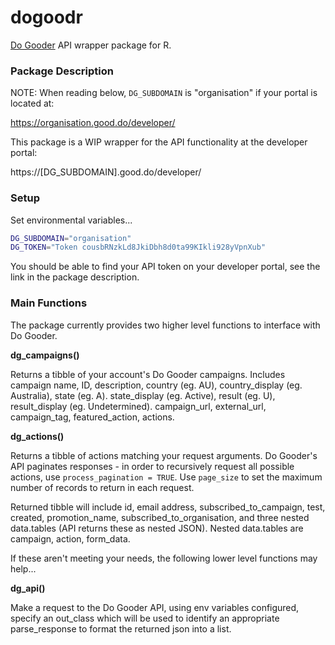 # dogoodr

[Do Gooder](https://dogooder.co/) API wrapper package for R.

### Package Description

NOTE: When reading below, `DG_SUBDOMAIN` is "organisation" if your portal is located at:

https://organisation.good.do/developer/

This package is a WIP wrapper for the API functionality at the developer portal:

https://[DG_SUBDOMAIN].good.do/developer/

### Setup

Set environmental variables...
```bash
DG_SUBDOMAIN="organisation"
DG_TOKEN="Token cousbRNzkLd8JkiDbh8d0ta99KIkli928yVpnXub"
```

You should be able to find your API token on your developer portal, see the link in the package description.

### Main Functions

The package currently provides two higher level functions to interface with Do Gooder.

**dg_campaigns()**

Returns a tibble of your account's Do Gooder campaigns. Includes campaign name, ID, description, country (eg. AU), country_display (eg. Australia), state (eg. A). state_display (eg. Active), result (eg. U), result_display (eg. Undetermined). campaign_url, external_url, campaign_tag, featured_action, actions.

**dg_actions()**

Returns a tibble of actions matching your request arguments. Do Gooder's API paginates responses - in order to recursively request all possible actions, use `process_pagination = TRUE`. Use `page_size` to set the maximum number of records to return in each request.

Returned tibble will include id, email address, subscribed_to_campaign, test, created, promotion_name, subscribed_to_organisation, and three nested data.tables (API returns these as nested JSON). Nested data.tables are campaign, action, form_data.

If these aren't meeting your needs, the following lower level functions may help...

**dg_api()**

Make a request to the Do Gooder API, using env variables configured, specify an out_class which will be used to identify an appropriate parse_response to format the returned json into a list.
